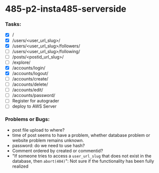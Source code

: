 # 485-p2-insta485-serverside

### Tasks:
- [x] /
- [x] /users/<user_url_slug>/
- [x] /users/<user_url_slug>/followers/
- [ ] /users/<user_url_slug>/following/
- [ ] /posts/<postid_url_slug>/
- [ ] /explore/
- [x] /accounts/login/
- [x] /accounts/logout/
- [ ] /accounts/create/
- [ ] /accounts/delete/
- [ ] /accounts/edit/
- [ ] /accounts/password/
- [ ] Register for autograder
- [ ] deploy to AWS Server

### Problems or Bugs:
- post file upload to where? 
- time of post seems to have a problem, whether database problem or website problem remains unknown.
- password: do we need to use hash?
- Comment ordered by created or commentid? 
- "If someone tries to access a `user_url_slug` that does not exist in the database, then `abort(404)`": Not sure if the functionality has been fully realized
